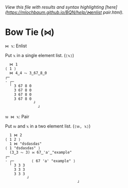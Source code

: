 *View this file with results and syntax highlighting [here](https://mlochbaum.github.io/BQN/help/⋈enlist pair.html).*

# Bow Tie (`⋈`)

`⋈ 𝕩`: Enlist 

Put `𝕩` in a single element list. (`⟨𝕩⟩`)

      ⋈ 1
    ⟨ 1 ⟩
      ⋈ 4‿4 ⥊ 3‿67‿8‿0
    ┌─              
    · ┌─            
      ╵ 3 67 8 0    
        3 67 8 0    
        3 67 8 0    
        3 67 8 0    
                 ┘  
                   ┘


`𝕨 ⋈ 𝕩`: Pair

Put `𝕨` and `𝕩` in a two element list. (`⟨𝕨, 𝕩⟩`)

      1 ⋈ 2
    ⟨ 1 2 ⟩
      1 ⋈ "dsdasdas"
    ⟨ 1 "dsdasdas" ⟩
      (3‿3 ⥊ 3) ⋈ 67‿'a'‿"example"
    ┌─                                
    · ┌─        ⟨ 67 'a' "example" ⟩  
      ╵ 3 3 3                         
        3 3 3                         
        3 3 3                         
              ┘                       
                                     ┘

